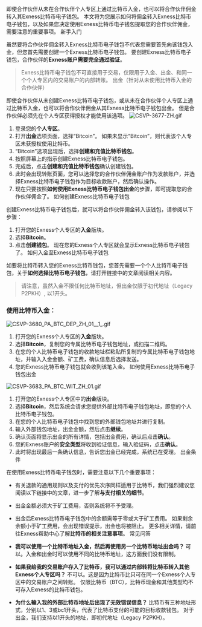 
即使合作伙伴从未在合作伙伴个人专区上通过比特币入金，也可以将合作伙伴佣金转入其Exness比特币电子钱包。 本文将为您展示如何将佣金转入Exness比特币电子钱包，以及如果您决定使用Exness比特币电子钱包提取您的合作伙伴佣金，需要注意的重要事项。
新手入门
 
虽然要将合作伙伴佣金转入Exness比特币电子钱包不代表您需要首先向该钱包入金，但您首先需要创建一个Exness比特币电子钱包。 要创建Exness比特币电子钱包，合作伙伴的**Exness账户需要完全通过验证**。
> Exness比特币电子钱包不可直接用于交易，仅限用于入金、出金、和同一个个人专区内的交易账户的内部转账。
出金（针对从未使用比特币入金的合作伙伴）
 
即使合作伙伴从未创建Exness比特币电子钱包，或从未在合作伙伴个人专区上通过比特币入金，也可以将合作伙伴佣金从其Exness比特币电子钱包出金。 但是合作伙伴必须先在个人专区获得授权才能使用该选项。
![CSVP-3677-ZH.gif](https://get.exnessaffiliates.help/hc/article_attachments/6570503054610/CSVP-3677-ZH.gif)
1. 登录您的**个人专区**。
2. 打开**出金**选项页面，选择“Bitcoin”。 如果未显示“Bitcoin”，则代表该个人专区未获授权使用比特币。
3. “Bitcoin”选项出现后，选择**创建和充值比特币钱包**。
4. 按照屏幕上的指示创建Exness比特币电子钱包。
5. 完成后，点击**创建和充值比特币钱包**确认创建钱包。
6. 此时会出现转账页面，您可以选择您的合作伙伴佣金账户作为发款账户，并选择Exness比特币电子钱包作为目标收款账户，然后确认操作。
7. 现在只要按照**如何使用Exness比特币电子钱包出金**的步骤，即可提取您的合作伙伴佣金了。
如何创建Exness比特币电子钱包
 
创建Exness比特币电子钱包后，就可以将合作伙伴佣金转入该钱包，请参阅以下步骤：
1. 打开您的Exness个人专区的**入金**版块。
2. 选择**Bitcoin**。
3. 点击**创建钱包**。
现在您的Exness个人专区就会显示Exness比特币电子钱包了。
如何入金至Exness比特币电子钱包
 
如要将比特币转入您的Exness比特币钱包，您首先需要一个个人比特币电子钱包，关于**如何选择比特币电子钱包**，请打开链接中的文章阅读相关内容。
> 请注意，虽然入金不限任何比特币地址，但出金仅限于初代地址（Legacy P2PKH）, 以1开头。
### 使用比特币入金： ###
![CSVP-3680_PA_BTC_DEP_ZH_01__1_.gif](https://get.exnessaffiliates.help/hc/article_attachments/6570505392274/CSVP-3680_PA_BTC_DEP_ZH_01__1_.gif)
1. 打开您的Exness个人专区的**入金**版块。
2. 选择**Bitcoin**，复制您的专属比特币电子钱包地址，或扫描二维码。
3. 在您的个人比特币电子钱包的收款地址栏粘贴所复制的专属比特币电子钱包地址，并输入入金金额、矿工费，确认信息后选择发送。
4. 您的Exness比特币电子钱包就会收到该笔入金。
如何使用Exness比特币电子钱包出金
 
![CSVP-3683_PA_BTC_WIT_ZH_01.gif](https://get.exnessaffiliates.help/hc/article_attachments/6570536010514/CSVP-3683_PA_BTC_WIT_ZH_01.gif)
1. 打开您的Exness个人专区中的**出金**版块。
2. 选择**Bitcoin**，然后系统会请求您提供外部比特币电子钱包地址，即您的个人比特币电子钱包。
3. 在您的个人比特币电子钱包中找到您的外部钱包地址并进行复制。
4. 输入外部钱包地址，出金金额，然后点击**继续**。
5. 确认页面将显示出金的所有详情，包括出金费用，确认后点击**确认**。
6. 您的Exness账户的**安全类型**将收到验证信息，输入验证码，点击**确认**。
7. 此时将出现最后一条确认信息，告诉您出金已经完成，系统已在受理。
出金条件
 
在使用Exness比特币电子钱包时，需要注意以下几个重要事项：
* 有关退款的通用规则以及支付的优先次序同样适用于比特币，我们强烈建议您阅读以下链接中的文章，进一步了解**与支付相关的细节**。
* 出金金额必须大于矿工费用，否则系统将不予受理。
* 出金后Exness比特币电子钱包中的余额需等于零或大于矿工费用。 如果剩余余额小于矿工费用，会出现错误提示，出金也将被阻止。
更多相关详情，请前往Exness帮助中心了解**比特币的相关注意事项**。
常见问答
 
* **我可以使用一个比特币地址入金，然后再使用另一个比特币地址出金吗？**
可以。入金和出金时可以使用不同的比特币地址，这方面我们没有限制。
* **如果我给我的交易账户存入了比特币，我可以通过内部转将比特币转入其他Exness个人专区吗？**
不可以。这是因为比特币比只可在同一个Exness个人专区中的交易账户之间转账。
仅限比特币（BTC），比特币现金和其他类型均不可存入Exness的比特币钱包。
* **为什么输入我的外部比特币地址后出现了无效错误信息？**
比特币有三种地址形式，分别以1、3或bc1开头，代表了比特币支付的可能的目标收款钱包。 对于出金，我们支持以1开头的地址，即初代地址（Legacy P2PKH）。